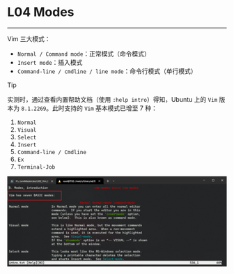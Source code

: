 # L04 Modes
---

Vim 三大模式：

- `Normal / Command mode`：正常模式（命令模式）
- `Insert mode`：插入模式
- `Command-line / cmdline / line mode`：命令行模式（单行模式）



> [!tip]
>
> 实测时，通过查看内置帮助文档（使用 `:help intro`）得知，Ubuntu 上的 `Vim` 版本为 `8.1.2269`。此时支持的 `Vim` 基本模式已增至 7 种：
>
> 1. `Normal`
> 2. `Visual`
> 3. `Select`
> 4. `Insert`
> 5. `Command-line / Cmdline`
> 6. `Ex`
> 7. `Terminal-Job`
>
> ![Vim has 7 modes now (v8.1.2269)](../assets/4-1.png)
